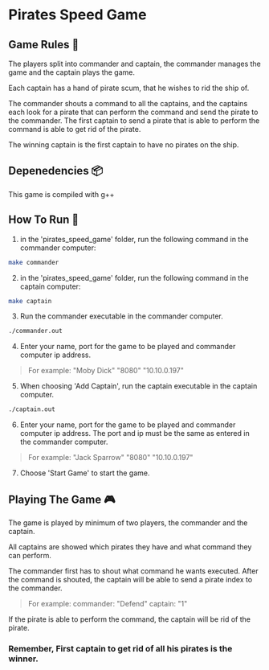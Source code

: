 # Pirates Speed Game

## Game Rules 📃
The players split into commander and captain,
the commander manages the game and the captain plays the game.

Each captain has a hand of pirate scum, that he wishes to rid the ship of.

The commander shouts a command to all the captains, and the captains each look 
for a pirate that can perform the command and send the pirate to the commander.
The first captain to send a pirate that is able to perform the command is able to
get rid of the pirate.

The winning captain is the first captain to have no pirates on the ship.


## Depenedencies 📦
This game is compiled with g++

## How To Run 🚀
1. in the 'pirates_speed_game' folder, run the following command in the commander computer:

```bash
make commander
```

2. in the 'pirates_speed_game' folder, run the following command in the captain computer:

```bash
make captain
```

3. Run the commander executable in the commander computer.

```bash
./commander.out
```

4. Enter your name, port for the game to be played and commander computer ip address.

>   For example: "Moby Dick" "8080" "10.10.0.197"

5. When choosing 'Add Captain', run the captain executable in the captain computer.

```bash
./captain.out
```

6. Enter your name, port for the game to be played and commander computer ip address.
   The port and ip must be the same as entered in the commander computer.

>   For example: "Jack Sparrow" "8080" "10.10.0.197"

7. Choose 'Start Game' to start the game.

## Playing The Game 🎮

The game is played by minimum of two players, the commander and the captain.

All captains are showed which pirates they have and what command they can perform.

The commander first has to shout what command he wants executed.
After the command is shouted, the captain will be able to send a pirate index to the commander.

>   For example: commander: "Defend" captain: "1"

If the pirate is able to perform the command, the captain will be rid of the pirate.


###   Remember, First captain to get rid of all his pirates is the winner.


